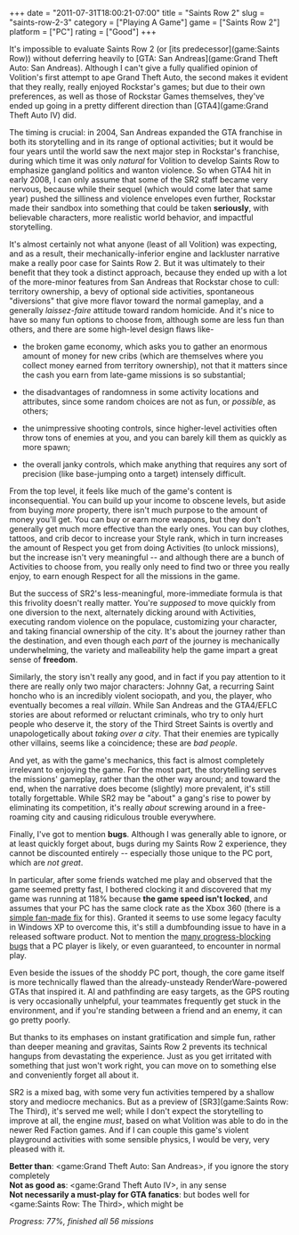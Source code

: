 +++
date = "2011-07-31T18:00:21-07:00"
title = "Saints Row 2"
slug = "saints-row-2-3"
category = ["Playing A Game"]
game = ["Saints Row 2"]
platform = ["PC"]
rating = ["Good"]
+++

It's impossible to evaluate Saints Row 2 (or [its predecessor](game:Saints Row)) without deferring heavily to [GTA: San Andreas](game:Grand Theft Auto: San Andreas).  Although I can't give a fully qualified opinion of Volition's first attempt to ape Grand Theft Auto, the second makes it evident that they really, really enjoyed Rockstar's games; but due to their own preferences, as well as those of Rockstar Games themselves, they've ended up going in a pretty different direction than [GTA4](game:Grand Theft Auto IV) did.

The timing is crucial: in 2004, San Andreas expanded the GTA franchise in both its storytelling and in its range of optional activities; but it would be four years until the world saw the next major step in Rockstar's franchise, during which time it was only <i>natural</i> for Volition to develop Saints Row to emphasize gangland politics and wanton violence.  So when GTA4 hit in early 2008, I can only assume that some of the SR2 staff became very nervous, because while their sequel (which would come later that same year) pushed the silliness and violence envelopes even further, Rockstar made their sandbox into something that could be taken <b>seriously</b>, with believable characters, more realistic world behavior, and impactful storytelling.

It's almost certainly not what anyone (least of all Volition) was expecting, and as a result, their mechanically-inferior engine and lackluster narrative make a really poor case for Saints Row 2.  But it was ultimately to their benefit that they took a distinct approach, because they ended up with a lot of the more-minor features from San Andreas that Rockstar chose to cull: territory ownership, a bevy of optional side activities, spontaneous "diversions" that give more flavor toward the normal gameplay, and a generally <i>laissez-faire</i> attitude toward random homicide.  And it's nice to have so many fun options to choose from, although some are less fun than others, and there are some high-level design flaws like-

- the broken game economy, which asks you to gather an enormous amount of money for new cribs (which are themselves where you collect money earned from territory ownership), not that it matters since the cash you earn from late-game missions is so substantial;

- the disadvantages of randomness in some activity locations and attributes, since some random choices are not as fun, or <i>possible</i>, as others;

- the unimpressive shooting controls, since higher-level activities often throw tons of enemies at you, and you can barely kill them as quickly as more spawn;

- the overall janky controls, which make anything that requires any sort of precision (like base-jumping onto a target) intensely difficult.

From the top level, it feels like much of the game's content is inconsequential.  You can build up your income to obscene levels, but aside from buying <i>more</i> property, there isn't much purpose to the amount of money you'll get.  You can buy or earn more weapons, but they don't generally get much more effective than the early ones.  You can buy clothes, tattoos, and crib decor to increase your Style rank, which in turn increases the amount of Respect you get from doing Activities (to unlock missions), but the increase isn't very meaningful -- and although there are a bunch of Activities to choose from, you really only need to find two or three you really enjoy, to earn enough Respect for all the missions in the game.

But the success of SR2's less-meaningful, more-immediate formula is that this frivolity doesn't really matter.  You're <i>supposed</i> to move quickly from one diversion to the next, alternately dicking around with Activities, executing random violence on the populace, customizing your character, and taking financial ownership of the city.  It's about the journey rather than the destination, and even though each <i>part</i> of the journey is mechanically underwhelming, the variety and malleability help the game impart a great sense of <b>freedom</b>.

Similarly, the story isn't really any good, and in fact if you pay attention to it there are really only two major characters: Johnny Gat, a recurring Saint honcho who is an incredibly violent sociopath, and you, the player, who eventually becomes a real <i>villain</i>.  While San Andreas and the GTA4/EFLC stories are about reformed or reluctant criminals, who try to only hurt people who deserve it, the story of the Third Street Saints is overtly and unapologetically about <i>taking over a city</i>.  That their enemies are typically other villains, seems like a coincidence; these are <i>bad people</i>.

And yet, as with the game's mechanics, this fact is almost completely irrelevant to enjoying the game.  For the most part, the storytelling serves the missions' gameplay, rather than the other way around; and toward the end, when the narrative does become (slightly) more prevalent, it's still totally forgettable.  While SR2 may be "about" a gang's rise to power by eliminating its competition, it's really <i>about</i> screwing around in a free-roaming city and causing ridiculous trouble everywhere.

Finally, I've got to mention <b>bugs</b>.  Although I was generally able to ignore, or at least quickly forget about, bugs during my Saints Row 2 experience, they cannot be discounted entirely -- especially those unique to the PC port, which are <i>not great</i>.

In particular, after some friends watched me play and observed that the game seemed pretty fast, I bothered clocking it and discovered that my game was running at 118% because <b>the game speed isn't locked</b>, and assumes that your PC has the same clock rate as the Xbox 360 (there is a <a href="http://saintsrowpowertools.com/">simple fan-made fix</a> for this).  Granted it seems to use some legacy faculty in Windows XP to overcome this, it's still a dumbfounding issue to have in a released software product.  Not to mention the <a href="http://forums.steampowered.com/forums/showthread.php?t=1715922">many progress-blocking bugs</a> that a PC player is likely, or even guaranteed, to encounter in normal play.

Even beside the issues of the shoddy PC port, though, the core game itself is more technically flawed than the already-unsteady RenderWare-powered GTAs that inspired it.  AI and pathfinding are easy targets, as the GPS routing is very occasionally unhelpful, your teammates frequently get stuck in the environment, and if you're standing between a friend and an enemy, it can go pretty poorly.

But thanks to its emphases on instant gratification and simple fun, rather than deeper meaning and gravitas, Saints Row 2 prevents its technical hangups from devastating the experience.  Just as you get irritated with something that just won't work right, you can move on to something else and conveniently forget all about it.

SR2 is a mixed bag, with some very fun activities tempered by a shallow story and mediocre mechanics.  But as a preview of [SR3](game:Saints Row: The Third), it's served me well; while I don't expect the storytelling to improve at all, the engine <i>must</i>, based on what Volition was able to do in the newer Red Faction games.  And if I can couple this game's violent playground activities with some sensible physics, I would be very, very pleased with it.

<b>Better than</b>: <game:Grand Theft Auto: San Andreas>, if you ignore the story completely  
<b>Not as good as</b>: <game:Grand Theft Auto IV>, in any sense  
<b>Not necessarily a must-play for GTA fanatics</b>: but bodes well for <game:Saints Row: The Third>, which might be

<i>Progress: 77%, finished all 56 missions</i>